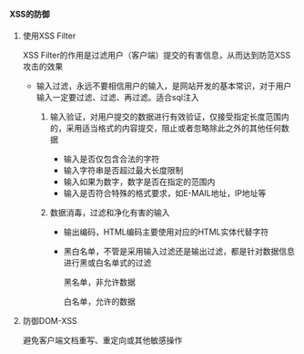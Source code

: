 #### XSS的防御

1. 使用XSS Filter

   XSS Filter的作用是过滤用户（客户端）提交的有害信息，从而达到防范XSS攻击的效果

   - 输入过滤，永远不要相信用户的输入，是网站开发的基本常识，对于用户输入一定要过滤、过滤、再过滤。适合sql注入

     1. 输入验证，对用户提交的数据进行有效验证，仅接受指定长度范围内的，采用适当格式的内容提交，阻止或者忽略除此之外的其他任何数据

        - 输入是否仅包含合法的字符
        - 输入字符串是否超过最大长度限制
        - 输入如果为数字，数字是否在指定的范围内
        - 输入是否符合特殊的格式要求，如E-MAIL地址，IP地址等

     2. 数据消毒，过滤和净化有害的输入

        - 输出编码，HTML编码主要使用对应的HTML实体代替字符

        - 黑白名单，不管是采用输入过滤还是输出过滤，都是针对数据信息进行黑或白名单式的过滤

          黑名单，非允许数据

          白名单，允许的数据

2. 防御DOM-XSS

   避免客户端文档重写、重定向或其他敏感操作